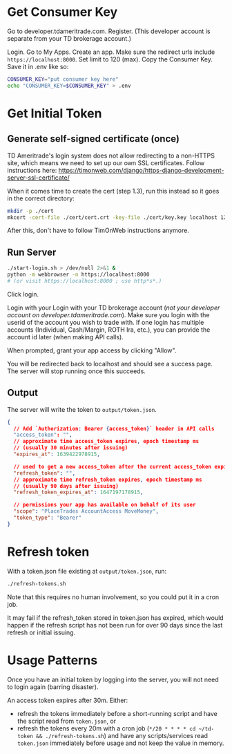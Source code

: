 # Get Consumer Key

Go to developer.tdameritrade.com. Register. (This developer account is separate from your TD brokerage account.)

Login. Go to My Apps. Create an app. Make sure the redirect urls include `https://localhost:8000`. Set limit to 120 (max). Copy the Consumer Key. Save it in .env like so:

```bash
CONSUMER_KEY="put consumer key here"
echo "CONSUMER_KEY=$CONSUMER_KEY" > .env
```

# Get Initial Token

## Generate self-signed certificate (once)

TD Ameritrade's login system does not allow redirecting to a non-HTTPS site, which means we need to set up our own SSL certificates. Follow instructions here: https://timonweb.com/django/https-django-development-server-ssl-certificate/

When it comes time to create the cert (step 1.3), run this instead so it goes in the correct directory:

```bash
mkdir -p ./cert
mkcert -cert-file ./cert/cert.crt -key-file ./cert/key.key localhost 127.0.0.1
```

After this, don't have to follow TimOnWeb instructions anymore.

## Run Server

```bash
./start-login.sh > /dev/null 2>&1 &
python -m webbrowser -n https://localhost:8000
# (or visit https://localhost:8000 ; use http*s*.)
```

Click login.

Login with your Login with your TD brokerage account (_not your developer account on developer.tdameritrade.com_). Make sure you login with the userid of the account you wish to trade with. If one login has multiple accounts (Individual, Cash/Margin, ROTH Ira, etc.), you can provide the account id later (when making API calls).

When prompted, grant your app access by clicking "Allow".

You will be redirected back to localhost and should see a success page. The server will stop running once this succeeds.

## Output

The server will write the token to `output/token.json`.

```json
{
  // Add `Authorization: Bearer {access_token}` header in API calls
  "access_token": "",
  // approximate time access_token expires, epoch timestamp ms
  // (usually 30 minutes after issuing)
  "expires_at": 1639422978915,

  // used to get a new access_token after the current access_token expires.
  "refresh_token": "",
  // approximate time refresh_token expires, epoch timestamp ms
  // (usually 90 days after issuing)
  "refresh_token_expires_at": 1647197178915,

  // permissions your app has available on behalf of its user
  "scope": "PlaceTrades AccountAccess MoveMoney",
  "token_type": "Bearer"
}
```

# Refresh token

With a token.json file existing at `output/token.json`, run:

```bash
./refresh-tokens.sh
```

Note that this requires no human involvement, so you could put it in a cron job.

It may fail if the refresh_token stored in token.json has expired, which would happen if the refresh script has not been run for over 90 days since the last refresh or initial issuing.

# Usage Patterns

Once you have an initial token by logging into the server, you will not need to login again (barring disaster).

An access token expires after 30m. Either:

- refresh the tokens immediately before a short-running script and have the script read from `token.json`, or
- refresh the tokens every 20m with a cron job (`*/20 * * * * cd ~/td-token && ./refresh-tokens.sh`) and have any scripts/services read `token.json` immediately before usage and not keep the value in memory.
